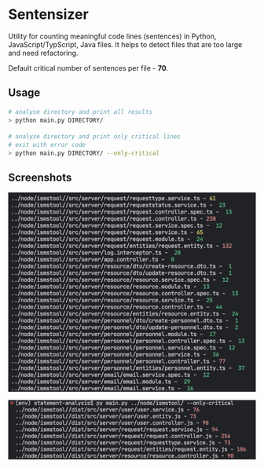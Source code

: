 # Sentensizer

Utility for counting meaningful code lines (sentences) in Python, JavaScript/TypScript, Java files. It helps to detect files that are too large and need refactoring.

Default critical number of sentences per file - **70**.

## Usage

```bash
# analyse directory and print all results
> python main.py DIRECTORY/

# analyse directory and print only critical lines
# exit with error code
> python main.py DIRECTORY/ --only-critical
```

## Screenshots

![Default run](/i/general.png)

![Only critical run](/i/only-critical.png)